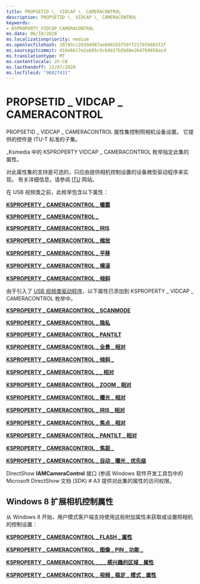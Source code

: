 ```yaml
---
title: PROPSETID \_ VIDCAP \_ CAMERACONTROL
description: PROPSETID \_ VIDCAP \_ CAMERACONTROL
keywords:
- KSPROPERTY_VIDCAP_CAMERACONTROL
ms.date: 06/18/2020
ms.localizationpriority: medium
ms.openlocfilehash: 10793cc28394987ae0401b5f58ff2170f6865f2f
ms.sourcegitcommit: 418e6617e2a695c9cb4b37b5b60e264760858acd
ms.translationtype: MT
ms.contentlocale: zh-CN
ms.lasthandoff: 12/07/2020
ms.locfileid: "96827431"
---
```

# <a name="propsetid_vidcap_cameracontrol"></a>PROPSETID \_ VIDCAP \_ CAMERACONTROL

PROPSETID \_ VIDCAP \_ CAMERACONTROL 属性集控制照相机设备设置。 它提供的控件是 ITU-T 标准的子集。

\_Ksmedia 中的 KSPROPERTY VIDCAP \_ CAMERACONTROL 枚举指定此集的属性。

对此属性集的支持是可选的，只应由提供相机控制设置的设备微型驱动程序来实现。 有关详细信息，请参阅 [ITU](https://www.itu.int/) 网站。

在 USB 视频类之前，此枚举包含以下属性：

[**KSPROPERTY \_ CAMERACONTROL \_ 曝露**](ksproperty-cameracontrol-exposure.md)

[**KSPROPERTY \_ CAMERACONTROL \_**](ksproperty-cameracontrol-focus.md)

[**KSPROPERTY \_ CAMERACONTROL \_ IRIS**](ksproperty-cameracontrol-iris.md)

[**KSPROPERTY \_ CAMERACONTROL \_ 缩放**](ksproperty-cameracontrol-zoom.md)

[**KSPROPERTY \_ CAMERACONTROL \_ 平移**](ksproperty-cameracontrol-pan.md)

[**KSPROPERTY \_ CAMERACONTROL \_ 横滚**](ksproperty-cameracontrol-roll.md)

[**KSPROPERTY \_ CAMERACONTROL \_ 倾斜**](ksproperty-cameracontrol-tilt.md)

由于引入了 [USB 视频类驱动程序](./usb-video-class-driver.md)，以下属性已添加到 KSPROPERTY \_ VIDCAP \_ CAMERACONTROL 枚举中。

[**KSPROPERTY \_ CAMERACONTROL \_ SCANMODE**](ksproperty-cameracontrol-scanmode.md)

[**KSPROPERTY \_ CAMERACONTROL \_ 隐私**](ksproperty-cameracontrol-privacy.md)

[**KSPROPERTY \_ CAMERACONTROL \_ PANTILT**](ksproperty-cameracontrol-pantilt.md)

[**KSPROPERTY \_ CAMERACONTROL \_ 全景 \_ 相对**](ksproperty-cameracontrol-pan-relative.md)

[**KSPROPERTY \_ CAMERACONTROL \_ 倾斜 \_**](ksproperty-cameracontrol-tilt-relative.md)

[**KSPROPERTY \_ CAMERACONTROL \_ \_ 相对**](ksproperty-cameracontrol-roll-relative.md)

[**KSPROPERTY \_ CAMERACONTROL \_ ZOOM \_ 相对**](ksproperty-cameracontrol-zoom-relative.md)

[**KSPROPERTY \_ CAMERACONTROL \_ 曝光 \_ 相对**](ksproperty-cameracontrol-exposure-relative.md)

[**KSPROPERTY \_ CAMERACONTROL \_ IRIS \_ 相对**](ksproperty-cameracontrol-iris-relative.md)

[**KSPROPERTY \_ CAMERACONTROL \_ 焦点 \_ 相对**](ksproperty-cameracontrol-focus-relative.md)

[**KSPROPERTY \_ CAMERACONTROL \_ PANTILT \_ 相对**](ksproperty-cameracontrol-pantilt-relative.md)

[**KSPROPERTY \_ CAMERACONTROL \_ 焦距 \_**](ksproperty-cameracontrol-focal-length.md)

[**KSPROPERTY \_ CAMERACONTROL \_ 自动 \_ 曝光 \_ 优先级**](ksproperty-cameracontrol-auto-exposure-priority.md)

DirectShow **IAMCameraControl** 接口 (参阅 Windows 软件开发工具包中的 Microsoft DirectShow 文档 (SDK) # A3 提供对此集的属性的访问权限。

## <a name="windows-8-extended-camera-control-properties"></a>Windows 8 扩展相机控制属性

从 Windows 8 开始，用户模式客户端支持使用这些附加属性来获取或设置照相机的控制设置：

[**KSPROPERTY \_ CAMERACONTROL \_ FLASH \_ 属性**](ksproperty-cameracontrol-flash-property.md)

[**KSPROPERTY \_ CAMERACONTROL \_ 图像 \_ PIN \_ 功能 \_**](/windows-hardware/drivers/ddi/ksmedia/ns-ksmedia-ksproperty_cameracontrol_image_pin_capability_s)

[**KSPROPERTY \_ CAMERACONTROL \_ \_ \_ 感兴趣的区域 \_ 属性**](ksproperty-cameracontrol-region-of-interest-property.md)

[**KSPROPERTY \_ CAMERACONTROL \_ 视频 \_ 稳定 \_ 模式 \_ 属性**](ksproperty-cameracontrol-video-stabilization-mode-property.md)
